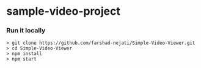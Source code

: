 # sample-video-project


### Run it locally

```
> git clone https://github.com/farshad-nejati/Simple-Video-Viewer.git
> cd Simple-Video-Viewer
> npm install
> npm start
```
